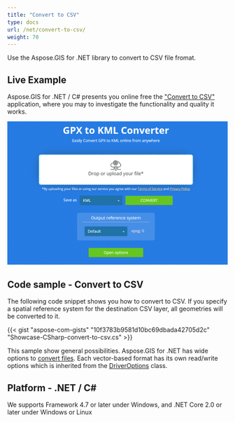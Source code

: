 ```yaml
---
title: "Convert to CSV"
type: docs
url: /net/convert-to-csv/
weight: 70
---
```


Use the Aspose.GIS for .NET library to convert to CSV file fromat.

## **Live Example**

Aspose.GIS for .NET / C# presents you online free the ["Convert to CSV"](https://products.aspose.app/gis/conversion/convert-to-csv) application, where you may to investigate the functionality and quality it works.

![ to CSV Converter App](conversion.png)

## **Code sample - Convert to CSV**

The following code snippet shows you how to convert to CSV. If you specify a spatial reference system for the destination CSV layer, all geometries will be converted to it. 

{{< gist "aspose-com-gists" "10f3783b9581d10bc69dbada42705d2c" "Showcase-CSharp-convert-to-csv.cs" >}}

This sample show general possibilities. Aspose.GIS for .NET has wide options to [convert files](https://docs.aspose.com/gis/net/vector-layers/). Each vector-based format has its own read/write options which is inherited from the [DriverOptions](https://apireference.aspose.com/gis/net/aspose.gis/driveroptions) class.

## **Platform - .NET / C#**

We supports Framework 4.7 or later under Windows, and .NET Core 2.0 or later under Windows or Linux

